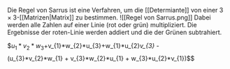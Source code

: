 Die Regel von Sarrus ist eine Verfahren, um die [[Determiante]] von einer $3\times 3$-[[Matrizen|Matrix]] zu bestimmen.
![[Regel von Sarrus.png]]
Dabei werden alle Zahlen auf einer Linie (rot oder grün) multipliziert.
Die Ergebnisse der roten-Linie werden addiert und die der Grünen subtrahiert.

$$u_{1}*v_{2}*w_{3}$+v_{1}*w_{2}*u_{3}+w_{1}*u_{2}*v_{3}* -$$
$$(u_{3}*v_{2}*w_{1} + v_{3}*w_{2}*u_{1} + w_{3}*u_{2}*v_{1})$$

